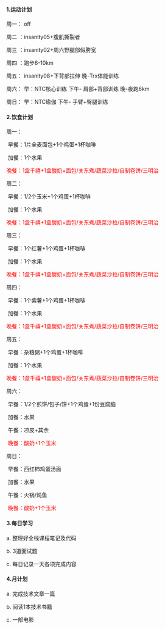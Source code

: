 #### 1.运动计划

周一： off

周二 ：insanity05+腹肌撕裂者

周三 ：insanity02+周六野腿部假胯宽

周四 ：跑步6-10km

周五： insanity08+下背部拉伸		   晚-Trx体能训练

周六： 早：NTC核心训练					下午- 肩部+背部训练				 晚-夜跑6km

周日： 早：NTC瑜伽							下午- 手臂+臀腿训练 				

#### 2.饮食计划

周一：

​		早餐：1片全麦面包+1个鸡蛋+1杯咖啡

​		加餐：1个水果

​		<font color='red'>晚餐：1盒千禧+1盒酸奶+面包/关东煮/蔬菜沙拉/自制卷饼/三明治</font>

周二：

​		早餐：1/2个玉米+1个鸡蛋+1杯咖啡

​		加餐：1个水果

​		<font color='red'>晚餐：1盒千禧+1盒酸奶+面包/关东煮/蔬菜沙拉/自制卷饼/三明治</font>

周三：

​		早餐：1个红薯+1个鸡蛋+1杯咖啡

​		加餐：1个水果

​		<font color='red'>晚餐：1盒千禧+1盒酸奶+面包/关东煮/蔬菜沙拉/自制卷饼/三明治</font>

周四：

​		早餐：1个紫薯+1个鸡蛋+1杯咖啡

​		加餐：1个水果

​		<font color='red'>晚餐：1盒千禧+1盒酸奶+面包/关东煮/蔬菜沙拉/自制卷饼/三明治</font>

周五：

​		早餐：杂粮粥+1个鸡蛋+1杯咖啡

​		加餐：1个水果

​		<font color='red'>晚餐：1盒千禧+1盒酸奶+面包/关东煮/蔬菜沙拉/自制卷饼/三明治</font>

周六：

​		早餐：1/2个煎饼/包子/饼+1个鸡蛋+1份豆腐脑

​		加餐：水果

​		午餐：凉皮+其余

​		<font color='red'>晚餐：酸奶+1个玉米</font>

周日：

​		早餐：西红柿鸡蛋汤面

​		加餐：水果

​		午餐：火锅/炖鱼

​		<font color='red'>晚餐：酸奶+1个玉米</font>

#### 3.每日学习

a. 整理好全栈课程笔记及代码

b. 3道面试题

c. 每日记录一天各项完成内容

#### 4.月计划

a. 完成技术文章一篇

b. 阅读1本技术书籍

c. 一部电影

